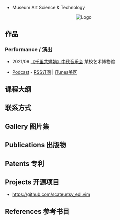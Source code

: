  - Museum Art Science & Technology

<p align="center">
  <img style="max-width:80px" src="https://mast-thu.github.io/logo.png" alt="Logo"/>
</p>

## 作品

### Performance / 演出
- 2021/09 [《千里共婵娟》中秋音乐会](https://www.bilibili.com/video/BV1A34y1D7pZ) 某校艺术博物馆

 - [Podcast](http://openmic.scateu.me) - [RSS订阅](http://openmic.scateu.me/feed.xml) \| [iTunes美区](https://podcasts.apple.com/us/podcast/%E7%9F%A5%E9%9F%B3%E9%9B%85%E9%9B%86-open-mic/id1530890714) 

## 课程大纲

## 联系方式


## Gallery 图片集

## Publications 出版物

## Patents 专利

## Projects 开源项目

 - <https://github.com/scateu/tsv_edl.vim>

## References 参考书目

